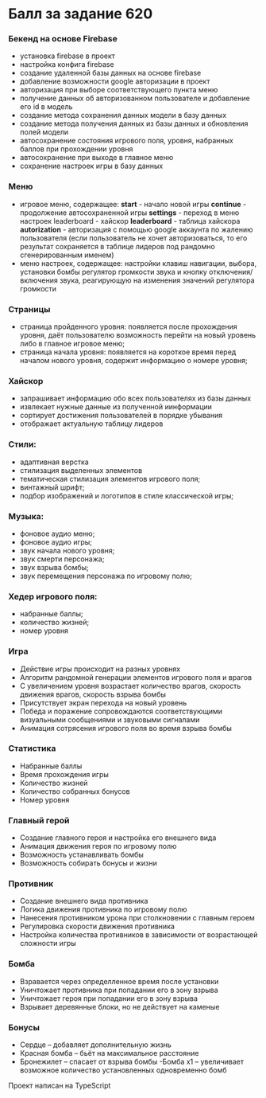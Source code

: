 # Балл за задание 620
### Бекенд на основе Firebase
- установка firebase в проект
- настройка конфига firebase
- создание удаленной базы данных на основе firebase
- добавление возможности google авторизации в проект
- авторизация при выборе соответствующего пункта меню
- получение данных об авторизованном пользователе и добавление его id в модель
- создание метода сохранения данных модели в базу данных
- создание метода получения данных из базы данных и обновления полей модели
- автосохранение состояния игрового поля, уровня, набранных баллов при прохождении уровня
- автосохранение при выходе в главное меню
- сохранение настроек игры в базу данных

### Меню
- игровое меню, содержащее:
**start** - начало новой игры
**continue** - продолжение автосохраненной игры
**settings** - переход в меню настроек leaderboard - хайскор
**leaderboard** - таблица хайскора
**autorization** - авторизация с помощью google аккаунта по жалению пользователя (если пользователь не хочет авторизоваться, то его результат сохраняется в таблице лидеров под рандомно сгенерированным именем)
- меню настроек, содержащее:
настройки клавиш навигации, выбора, установки бомбы регулятор громкости звука и кнопку отключения/включения звука, реагирующую на изменения значений регулятора громкости

### Страницы
- страница пройденного уровня: появляется после прохождения уровня, даёт пользователю возможность перейти на новый уровень либо в главное игровое меню;
- страница начала уровня: появляется на короткое время перед началом нового уровня, содержит информацию о номере уровня;

### Хайскор
- запрашивает информацию обо всех пользователях из базы данных
- извлекает нужные данные из полученной иинформации
- сортирует достижения пользователей в порядке убывания
- отображает актуальную таблицу лидеров

### Стили:
- адаптивная верстка
- стилизация выделенных элементов
- тематическая стилизация элементов игрового поля;
- винтажный шрифт;
- подбор изображений и логотипов в стиле классической игры;

### Музыка:
- фоновое аудио меню;
- фоновое аудио игры;
- звук начала нового уровня;
- звук смерти персонажа;
- звук взрыва бомбы;
- звук перемещения персонажа по игровому полю;

### Хедер игрового поля:
- набранные баллы;
- количество жизней;
- номер уровня

### Игра
- Действие игры происходит на разных уровнях
- Алгоритм рандомной генерации элементов игрового поля и врагов
- С увеличением уровня возрастает количество врагов, скорость движения врагов, скорость взрыва бомбы
- Присутствует экран перехода на новый уровень
- Победа и поражение сопровождаются соответствующими визуальными сообщениями и звуковыми сигналами
- Анимация сотрясения игрового поля во время взрыва бомбы

### Статистика
- Набранные баллы
- Время прохождения игры
- Количество жизней
- Количество собранных бонусов
- Номер уровня

### Главный герой
- Создание главного героя и настройка его внешнего вида
- Анимация движения героя по игровому полю
- Возможность устанавливать бомбы
- Возможность собирать бонусы и жизни

### Противник
- Создание внешнего вида противника
- Логика движения противника по игровому полю
- Нанесения противником урона при столкновении с главным героем
- Регулировка скорости движения противника
- Настройка количества противников в зависимости от возрастающей сложности игры

### Бомба
- Взравается через определленное время после установки
- Уничтожает противника при попадании его в зону взрыва
- Уничтожает героя при попадании его в зону взрыва
- Взрывает деревянные блоки, но не действует на каменые

### Бонусы
- Сердце – добавляет дополнительную жизнь
- Красная бомба – бьёт на максимальное расстояние
- Бронежилет – спасает от взрыва бомбы
-Бомба х1 – увеличивает возможное количество установленных одновременно бомб

Проект написан на TypeScript



